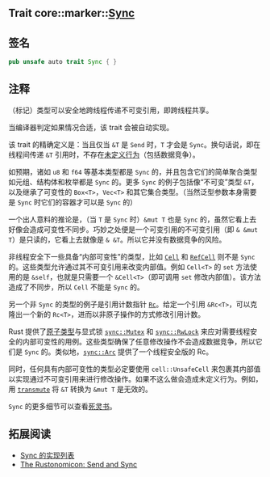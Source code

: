 Trait core::marker::[Sync][1]
---

## 签名

```rust
pub unsafe auto trait Sync { }
```

## 注释

（标记）类型可以安全地跨线程传递不可变引用，即跨线程共享。

当编译器判定如果情况合适，该 trait 会被自动实现。

该 trait 的精确定义是：当且仅当 `&T` 是 `Send` 时，`T` 才会是 `Sync`。换句话说，即在线程间传递 `&T` 引用时，不存在[未定义行为][2]（包括数据竞争）。

如预期，诸如 `u8` 和 `f64` 等基本类型都是 `Sync` 的，并且包含它们的简单聚合类型如元组、结构体和枚举都是 `Sync` 的。更多 `Sync` 的例子包括像“不可变”类型 `&T`，以及继承了可变性的 `Box<T>`，`Vec<T>` 和其它集合类型。（当然泛型参数本身需要是 `Sync` 时它们的容器才可以是 `Sync` 的）

一个出人意料的推论是，（当 `T` 是 `Sync` 时）`&mut T` 也是 `Sync` 的，虽然它看上去好像会造成可变性不同步。巧妙之处便是一个可变引用的不可变引用（即 `& &mut T`）是只读的，它看上去就像是 `& &T`。所以它并没有数据竞争的风险。

非线程安全下一些具备“内部可变性”的类型，比如 [`Cell`][3] 和 [`RefCell`][4] 则不是 `Sync` 的。这些类型允许通过其不可变引用来改变内部值。例如 `Cell<T>` 的 `set` 方法使用的是 `&self`，也就是只需要一个 `&Cell<T>`（即可调用 `set` 修改内部值）。该方法造成了不同步，所以 `Cell` 不能是 `Sync` 的。

另一个非 `Sync` 的类型的例子是引用计数指针 [`Rc`][5]。给定一个引用 `&Rc<T>`，可以克隆出一个新的 `Rc<T>`，进而以非原子操作的方式修改引用计数。

Rust 提供了[原子类型][6]与显式锁 [`sync::Mutex`][7] 和 [`sync::RwLock`][8] 来应对需要线程安全的内部可变性的用例。这些类型确保了任意修改操作不会造成数据竞争，所以它们是 `Sync` 的。类似地，[`sync::Arc`][9] 提供了一个线程安全版的 Rc。

同时，任何具有内部可变性的类型必定要使用 `cell::UnsafeCell` 来包裹其内部值以实现通过不可变引用来进行修改操作。如果不这么做会造成未定义行为。例如，用 [`transmute`][10] 将 `&T` 转换为 `&mut T` 是无效的。

`Sync` 的更多细节可以查看[死灵书][11]。

## 拓展阅读

- [Sync 的实现列表][12]
- [The Rustonomicon: Send and Sync][11]


[1]: https://doc.rust-lang.org/core/marker/trait.Sync.html
[2]: https://doc.rust-lang.org/reference/behavior-considered-undefined.html
[3]: https://doc.rust-lang.org/core/cell/struct.Cell.html
[4]: https://doc.rust-lang.org/core/cell/struct.RefCell.html
[5]: https://doc.rust-lang.org/std/rc/struct.Rc.html
[6]: https://doc.rust-lang.org/core/sync/atomic/index.html
[7]: https://doc.rust-lang.org/std/sync/struct.Mutex.html
[8]: https://doc.rust-lang.org/std/sync/struct.RwLock.html
[9]: https://doc.rust-lang.org/std/sync/struct.Arc.html
[10]: https://doc.rust-lang.org/core/mem/fn.transmute.html
[11]: https://doc.rust-lang.org/nomicon/send-and-sync.html
[12]: https://doc.rust-lang.org/core/marker/trait.Sync.html#implementors
